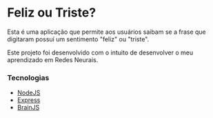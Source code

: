 # Feliz ou Triste?

Esta é uma aplicação que permite aos usuários saibam se a frase que digitaram possuí um sentimento "feliz" ou "triste".

Este projeto foi desenvolvido com o intuito de desenvolver o meu aprendizado em Redes Neurais.

### Tecnologias
- <a href="https://nodejs.org/" target="_blank">NodeJS</a>
- <a href="https://expressjs.com/" target="_blank">Express</a>
- <a href="https://github.com/BrainJS/brain.js" _target="_blank">BrainJS</a>
